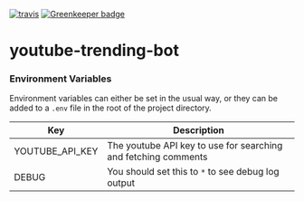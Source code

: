 [![travis](https://travis-ci.org/Weetbix/youtube-trending-bot.svg?branch=master)](https://travis-ci.org/Weetbix/youtube-trending-bot) [![Greenkeeper badge](https://badges.greenkeeper.io/Weetbix/youtube-trending-bot.svg)](https://greenkeeper.io/)

# youtube-trending-bot

### Environment Variables

Environment variables can either be set in the usual way, or they can be added to a `.env` file in the root of the project directory.

| Key             | Description                                                    |
| --------------- | -------------------------------------------------------------- |
| YOUTUBE_API_KEY | The youtube API key to use for searching and fetching comments |
| DEBUG           | You should set this to `*` to see debug log output             |
